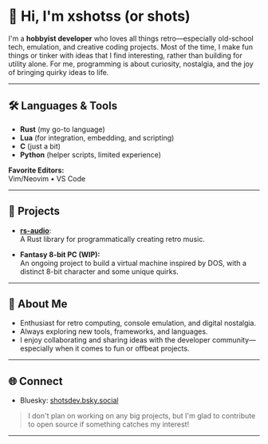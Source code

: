# 👋 Hi, I'm xshotss (or shots)

I'm a **hobbyist developer** who loves all things retro—especially old-school tech, emulation, and creative coding projects. Most of the time, I make fun things or tinker with ideas that I find interesting, rather than building for utility alone. For me, programming is about curiosity, nostalgia, and the joy of bringing quirky ideas to life.

---

## 🛠️ Languages & Tools

- **Rust** (my go-to language)
- **Lua** (for integration, embedding, and scripting)
- **C** (just a bit)
- **Python** (helper scripts, limited experience)

**Favorite Editors:**  
Vim/Neovim • VS Code

---

## 🚀 Projects

- [**rs-audio**](https://github.com/xshotss/rs-audio):  
  A Rust library for programmatically creating retro music.

- **Fantasy 8-bit PC (WIP):**  
  An ongoing project to build a virtual machine inspired by DOS, with a distinct 8-bit character and some unique quirks.

---

## 👤 About Me

- Enthusiast for retro computing, console emulation, and digital nostalgia.
- Always exploring new tools, frameworks, and languages.
- I enjoy collaborating and sharing ideas with the developer community—especially when it comes to fun or offbeat projects.

---

## 🌐 Connect

- Bluesky: [shotsdev.bsky.social](https://bsky.app/profile/shotsdev.bsky.social)

> I don't plan on working on any big projects, but I'm glad to contribute to open source if something catches my interest!

---
